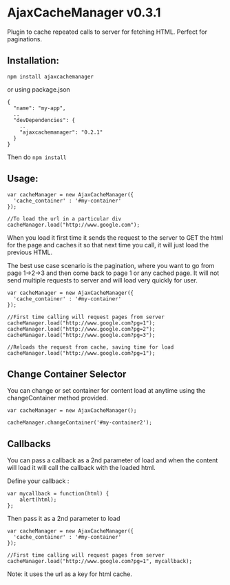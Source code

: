 # AjaxCacheManager v0.3.1

Plugin to cache repeated calls to server for fetching HTML. Perfect for paginations.

Installation:
------------

```
npm install ajaxcachemanager
```
or using package.json

```
{
  "name": "my-app",
  ..
  "devDependencies": {
    ..
    "ajaxcachemanager": "0.2.1"
  }
}
```
Then do `npm install`

Usage:
-----

```
var cacheManager = new AjaxCacheManager({
  'cache_container' : '#my-container' 
});

//To load the url in a particular div
cacheManager.load("http://www.google.com");

```

When you load it first time it sends the request to the server to GET the html for the page and caches it so that next time you call, it will just load the previous HTML. 

The best use case scenario is the pagination, where you want to go from page 1->2->3 and then come back to page 1 or any cached page. It will not send multiple requests to server and will load very quickly for user.


```
var cacheManager = new AjaxCacheManager({
  'cache_container' : '#my-container' 
});

//First time calling will request pages from server
cacheManager.load("http://www.google.com?pg=1");
cacheManager.load("http://www.google.com?pg=2");
cacheManager.load("http://www.google.com?pg=3");

//Reloads the request from cache, saving time for load
cacheManager.load("http://www.google.com?pg=1");

```

Change Container Selector
-------------------------
You can change or set container for content load at anytime using the changeContainer method provided.

```
var cacheManager = new AjaxCacheManager();

cacheManager.changeContainer('#my-container2');

```

Callbacks
---------

You can pass a callback as a 2nd parameter of load and when the content will load it will call the callback with the loaded html.

Define your callback :

```
var mycallback = function(html) {
    alert(html);
};

```
Then pass it as a 2nd parameter to load

```
var cacheManager = new AjaxCacheManager({
  'cache_container' : '#my-container' 
});

//First time calling will request pages from server
cacheManager.load("http://www.google.com?pg=1", mycallback);

```

Note: it uses the url as a key for html cache.
